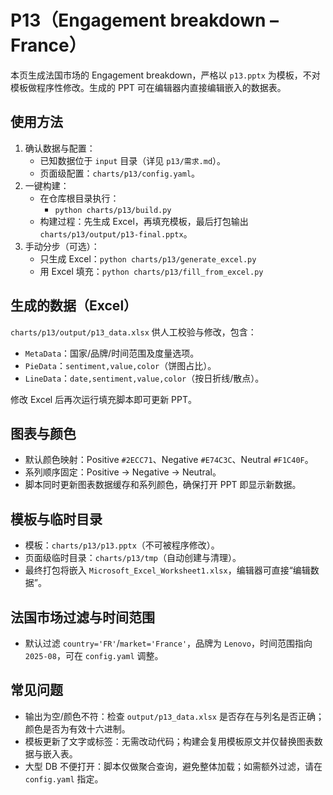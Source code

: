 # P13（Engagement breakdown – France）

本页生成法国市场的 Engagement breakdown，严格以 `p13.pptx` 为模板，不对模板做程序性修改。生成的 PPT 可在编辑器内直接编辑嵌入的数据表。

## 使用方法
1. 确认数据与配置：
   - 已知数据位于 `input` 目录（详见 `p13/需求.md`）。
   - 页面级配置：`charts/p13/config.yaml`。
2. 一键构建：
   - 在仓库根目录执行：
     - `python charts/p13/build.py`
   - 构建过程：先生成 Excel，再填充模板，最后打包输出 `charts/p13/output/p13-final.pptx`。
3. 手动分步（可选）：
   - 只生成 Excel：`python charts/p13/generate_excel.py`
   - 用 Excel 填充：`python charts/p13/fill_from_excel.py`

## 生成的数据（Excel）
`charts/p13/output/p13_data.xlsx` 供人工校验与修改，包含：
- `MetaData`：国家/品牌/时间范围及度量选项。
- `PieData`：`sentiment,value,color`（饼图占比）。
- `LineData`：`date,sentiment,value,color`（按日折线/散点）。

修改 Excel 后再次运行填充脚本即可更新 PPT。

## 图表与颜色
- 默认颜色映射：Positive `#2ECC71`、Negative `#E74C3C`、Neutral `#F1C40F`。
- 系列顺序固定：Positive → Negative → Neutral。
- 脚本同时更新图表数据缓存和系列颜色，确保打开 PPT 即显示新数据。

## 模板与临时目录
- 模板：`charts/p13/p13.pptx`（不可被程序修改）。
- 页面级临时目录：`charts/p13/tmp`（自动创建与清理）。
- 最终打包将嵌入 `Microsoft_Excel_Worksheet1.xlsx`，编辑器可直接“编辑数据”。

## 法国市场过滤与时间范围
- 默认过滤 `country='FR'`/`market='France'`，品牌为 `Lenovo`，时间范围指向 `2025-08`，可在 `config.yaml` 调整。

## 常见问题
- 输出为空/颜色不符：检查 `output/p13_data.xlsx` 是否存在与列名是否正确；颜色是否为有效十六进制。
- 模板更新了文字或标签：无需改动代码；构建会复用模板原文并仅替换图表数据与嵌入表。
- 大型 DB 不便打开：脚本仅做聚合查询，避免整体加载；如需额外过滤，请在 `config.yaml` 指定。

